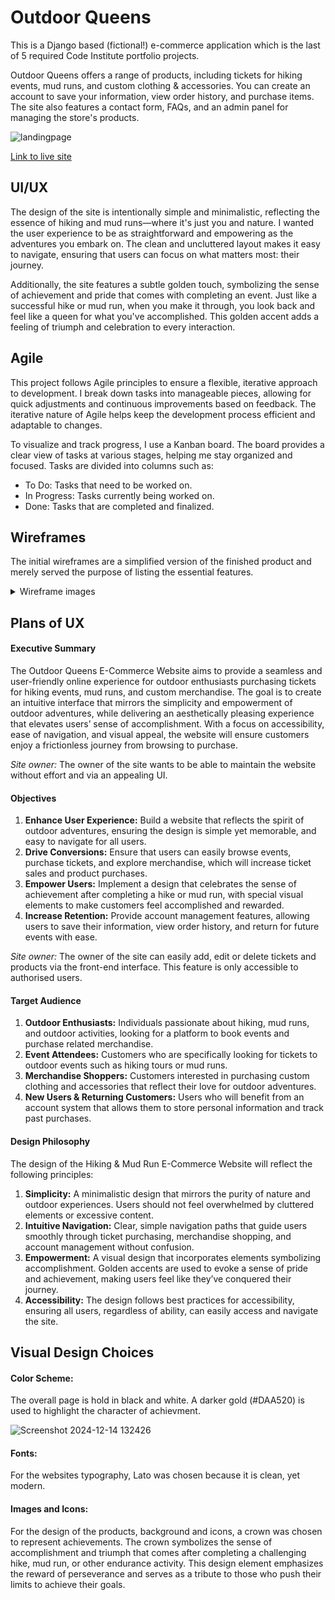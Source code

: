 # Outdoor Queens

This is a Django based (fictional!) e-commerce application which is the last of 5 required Code Institute portfolio projects.

Outdoor Queens offers a range of products, including tickets for hiking events, mud runs, and custom clothing & accessories. You can create an account to save your information, view order history, and purchase items. The site also features a contact form, FAQs, and an admin panel for managing the store's products.

![landingpage](https://github.com/user-attachments/assets/97884209-03eb-4497-aced-c31c701f75bc)

[Link to live site](https://outdoor-queens-e3117004e229.herokuapp.com/)

## UI/UX
The design of the site is intentionally simple and minimalistic, reflecting the essence of hiking and mud runs—where it's just you and nature. I wanted the user experience to be as straightforward and empowering as the adventures you embark on. The clean and uncluttered layout makes it easy to navigate, ensuring that users can focus on what matters most: their journey.

Additionally, the site features a subtle golden touch, symbolizing the sense of achievement and pride that comes with completing an event. Just like a successful hike or mud run, when you make it through, you look back and feel like a queen for what you've accomplished. This golden accent adds a feeling of triumph and celebration to every interaction.

## Agile
This project follows Agile principles to ensure a flexible, iterative approach to development. I break down tasks into manageable pieces, allowing for quick adjustments and continuous improvements based on feedback. The iterative nature of Agile helps keep the development process efficient and adaptable to changes.

To visualize and track progress, I use a Kanban board. The board provides a clear view of tasks at various stages, helping me stay organized and focused. Tasks are divided into columns such as:

- To Do: Tasks that need to be worked on.
- In Progress: Tasks currently being worked on.
- Done: Tasks that are completed and finalized.

## Wireframes
The initial wireframes are a simplified version of the finished product and merely served the purpose of listing the essential features.
<details>
<summary>Wireframe images</summary>
  
![landing page](https://github.com/user-attachments/assets/89b6ceef-a04b-4805-a406-95851a418842)

![product page](https://github.com/user-attachments/assets/a3193e6d-4272-4493-b80a-158d775f561a)

![FAQ and contact](https://github.com/user-attachments/assets/e9c1f3e8-163c-4043-a274-e6faec53d4ce)

</details>

## Plans of UX
#### Executive Summary
The Outdoor Queens E-Commerce Website aims to provide a seamless and user-friendly online experience for outdoor enthusiasts purchasing tickets for hiking events, mud runs, and custom merchandise. The goal is to create an intuitive interface that mirrors the simplicity and empowerment of outdoor adventures, while delivering an aesthetically pleasing experience that elevates users’ sense of accomplishment. With a focus on accessibility, ease of navigation, and visual appeal, the website will ensure customers enjoy a frictionless journey from browsing to purchase.

*Site owner:*
The owner of the site wants to be able to maintain the website without effort and via an appealing UI.

#### Objectives
1. **Enhance User Experience:** Build a website that reflects the spirit of outdoor adventures, ensuring the design is simple yet memorable, and easy to navigate for all users.
2. **Drive Conversions:** Ensure that users can easily browse events, purchase tickets, and explore merchandise, which will increase ticket sales and product purchases.
3. **Empower Users:** Implement a design that celebrates the sense of achievement after completing a hike or mud run, with special visual elements to make customers feel accomplished and rewarded.
4. **Increase Retention:** Provide account management features, allowing users to save their information, view order history, and return for future events with ease.

*Site owner:*
The owner of the site can easily add, edit or delete tickets and products via the front-end interface. This feature is only accessible to authorised users.

#### Target Audience
1. **Outdoor Enthusiasts:** Individuals passionate about hiking, mud runs, and outdoor activities, looking for a platform to book events and purchase related merchandise.
2. **Event Attendees:** Customers who are specifically looking for tickets to outdoor events such as hiking tours or mud runs.
3. **Merchandise Shoppers:** Customers interested in purchasing custom clothing and accessories that reflect their love for outdoor adventures.
4. **New Users & Returning Customers:** Users who will benefit from an account system that allows them to store personal information and track past purchases.

#### Design Philosophy
The design of the Hiking & Mud Run E-Commerce Website will reflect the following principles:

1. **Simplicity:** A minimalistic design that mirrors the purity of nature and outdoor experiences. Users should not feel overwhelmed by cluttered elements or excessive content.
2. **Intuitive Navigation:** Clear, simple navigation paths that guide users smoothly through ticket purchasing, merchandise shopping, and account management without confusion.
3. **Empowerment:** A visual design that incorporates elements symbolizing accomplishment. Golden accents are used to evoke a sense of pride and achievement, making users feel like they’ve conquered their journey.
4. **Accessibility:** The design follows best practices for accessibility, ensuring all users, regardless of ability, can easily access and navigate the site.

## Visual Design Choices
#### Color Scheme:
The overall page is hold in black and white. A darker gold (#DAA520) is used to highlight the character of achievment.

![Screenshot 2024-12-14 132426](https://github.com/user-attachments/assets/34d73dda-55ef-4b86-859f-7042dfa1749b)

#### Fonts:
For the websites typography, Lato was chosen because it is clean, yet modern.

#### Images and Icons:
For the design of the products, background and icons, a crown was chosen to represent achievements. The crown symbolizes the sense of accomplishment and triumph that comes after completing a challenging hike, mud run, or other endurance activity. This design element emphasizes the reward of perseverance and serves as a tribute to those who push their limits to achieve their goals.
